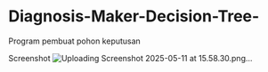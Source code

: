 # Diagnosis-Maker-Decision-Tree-
Program pembuat pohon keputusan

Screenshot
![Uploading Screenshot 2025-05-11 at 15.58.30.png…]()
